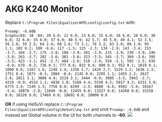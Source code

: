 # AKG K240 Monitor
Replace `C:\Program Files\EqualizerAPO\config\config.txt` with:
```
Preamp: -6.0dB
GraphicEQ: 10 -84; 20 6.0; 22 6.0; 23 6.0; 25 6.0; 26 6.0; 28 6.0; 30 6.0; 32 6.0; 35 6.0; 37 6.0; 40 5.9; 42 5.7; 45 5.0; 49 4.1; 52 3.5; 56 2.8; 59 2.5; 64 2.4; 68 2.6; 73 3.1; 78 3.2; 83 2.8; 89 1.9; 95 1.1; 102 0.2; 109 -0.6; 117 -1.5; 125 -2.3; 134 -2.9; 143 -3.4; 153 -3.7; 164 -3.7; 175 -3.8; 188 -3.9; 201 -3.9; 215 -3.9; 230 -3.9; 246 -3.8; 263 -3.7; 282 -3.6; 301 -3.6; 323 -3.5; 345 -3.7; 369 -3.6; 395 -3.5; 423 -3.1; 452 -2.7; 484 -2.6; 518 -2.4; 554 -2.1; 593 -1.5; 635 -0.9; 679 -0.3; 726 0.3; 777 0.6; 832 0.4; 890 0.3; 952 0.1; 1019 0.1; 1090 0.6; 1167 1.6; 1248 2.4; 1336 2.7; 1429 2.7; 1529 2.2; 1636 1.3; 1751 0.4; 1873 -0.3; 2004 -0.4; 2145 0.0; 2295 1.1; 2455 2.2; 2627 2.6; 2811 3.1; 3008 4.4; 3219 3.1; 3444 -0.9; 3685 -3.5; 3943 -2.7; 4219 -0.9; 4514 1.2; 4830 2.8; 5168 4.4; 5530 4.5; 5917 4.3; 6331 5.0; 6775 3.9; 7249 1.3; 7756 0.0; 8299 -2.5; 8880 -4.6; 9502 -5.6; 10167 -5.4; 10879 -2.8; 11640 -0.0; 12455 0.0; 13327 0.0; 14260 0.0; 15258 0.0; 16326 0.0; 17469 0.0; 18692 0.0; 20000 0.0
```
**OR** if using HeSuVi replace `C:\Program Files\EqualizerAPO\config\HeSuVi\eq.txt` and omit `Preamp: -6.0dB` and instead set Global volume in the UI for both channels to **-60**.
![](https://raw.githubusercontent.com/jaakkopasanen/AutoEq/master/results/Sonoma%20Model%20One/innerfidelity/onear/AKG%20K240%20Monitor/AKG%20K240%20Monitor.png)